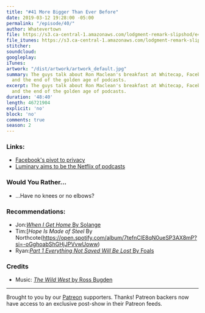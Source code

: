 ```yaml
---
title: "#41 More Bigger Than Ever Before"
date: 2019-03-12 19:28:00 -05:00
permalink: "/episode/40/"
author: Whatevertown
file: https://s3.ca-central-1.amazonaws.com/lodgment-remark-slipshod/e41.mp3
file_itunes: https://s3.ca-central-1.amazonaws.com/lodgment-remark-slipshod/e41.m4a
stitcher: 
soundcloud: 
googleplay: 
iTunes: 
artwork: "/dist/artwork/artwork_default.jpg"
summary: The guys talk about Ron Maclean's breakfast at Whitecap, Facebook privacy,
  and the end of the golden age of podcasts.
excerpt: The guys talk about Ron Maclean's breakfast at Whitecap, Facebook privacy,
  and the end of the golden age of podcasts.
duration: '48:40'
length: 46721904
explicit: 'no'
block: 'no'
comments: true
season: 2
---
```


### Links:
- [Facebook's pivot to privacy](https://www.theverge.com/interface/2019/3/6/18253922/facebook-privacy-meaning-implications-mark-zuckerberg-pivot-analysis-interface-casey-newton)
- [Luminary aims to be the Netflix of podcasts](https://www.nytimes.com/2019/03/03/business/media/luminary-media-podcast-app.html)

### Would You Rather…
- …Have no knees or no elbows?

### Recommendations:
- Jon:[*When I Get Home* By Solange](https://open.spotify.com/album/4WF4HvVT7VjGnVjxjoCR6w?si=MMOFw5m6T36ftn7t97bNEQ)
- Tim:[*Hope Is Made of Steel* By Northcote(https://open.spotify.com/album/7tefnClE8qN0ueSP3AX8mP?si=-oGghoabShGHjJPVvwUoww)
- Ryan:[*Part 1 Everything Not Saved Will Be Lost* By Foals](https://open.spotify.com/album/7tefnClE8qN0ueSP3AX8mP?si=-oGghoabShGHjJPVvwUoww)

### Credits
- Music: [*The Wild West* by Ross Bugden](https://www.youtube.com/watch?v=VDPMAuv-3nk)

---

Brought to you by our [Patreon](https://www.patreon.com/whatevertown) supporters. Thanks! Patreon backers now have access to an exclusive post-show in their Patreon feeds.
